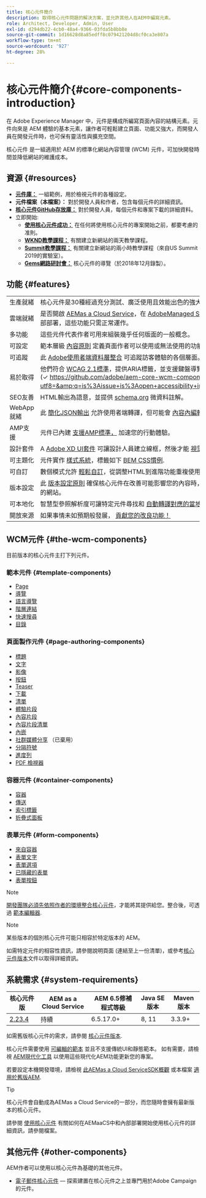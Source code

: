 ```yaml
---
title: 核心元件簡介
description: 取得核心元件問題的解決方案，並允許其他人在AEM中編寫元素。
role: Architect, Developer, Admin, User
exl-id: d294db22-4cb0-48a4-9366-03fda5b8bb8e
source-git-commit: 1d16628d8a85edff8c079421204d8cf0ca3e807a
workflow-type: tm+mt
source-wordcount: '927'
ht-degree: 28%

---
```


# 核心元件簡介{#core-components-introduction}

在 Adobe Experience Manager 中，元件是構成所編寫頁面內容的結構元素。元件向來是 AEM 體驗的基本元素，讓作者可輕鬆建立頁面、功能又強大，而開發人員在開發元件時，也可保有靈活性與擴充空間。

核心元件 是一組適用於 AEM 的標準化網站內容管理 (WCM) 元件，可加快開發時間並降低網站的維護成本。

## 資源 {#resources}

* **[元件庫：](https://www.adobe.com/go/aem_cmp_library)** 一組範例，用於檢視元件的各種設定。
* **元件檔案（本檔案）：** 對於開發人員和作者，包含每個元件的詳細資訊。
* **[核心元件GitHub存放庫：](https://github.com/adobe/aem-core-wcm-components)** 對於開發人員，每個元件和專案下載的詳細資料。
* 立即開始:
   * **[使用核心元件成功：](/help/developing/success.md)** 在任何將使用核心元件的專案開始之前，都要考慮的准則。
   * **[WKND教學課程：](https://experienceleague.adobe.com/docs/experience-manager-learn/getting-started-wknd-tutorial-develop/overview.html?lang=zh-Hant)** 有關建立新網站的兩天教學課程。
   * **[Summit教學課程：](https://expleague.azureedge.net/labs/L767/index.html)** 有關建立新網站的兩小時教學課程（來自US Summit 2019的實驗室）。
   * **[Gems網路研討會：](https://helpx.adobe.com/tw/experience-manager/kt/eseminars/gems/AEM-Core-Components.html)** 核心元件的導覽（於2018年12月錄製）。

## 功能 {#features}

|  |  |
|---|---|
| 生產就緒 | 核心元件是30種經過充分測試、廣泛使用且效能出色的強大WCM元件。 |
| 雲端就緒 | 是否開啟 [AEMas a Cloud Service](https://experienceleague.adobe.com/docs/experience-manager-cloud-service/landing/home.html)，在 [AdobeManaged Services](https://github.com/adobe/aem-project-archetype/tree/master/src/main/archetype/dispatcher.ams)或內部部署，這些功能只需正常運作。 |
| 多功能 | 這些元件代表作者可用來組裝幾乎任何版面的一般概念。 |
| 可設定 | 範本層級 [內容原則](https://experienceleague.adobe.com/docs/experience-manager-cloud-service/content/implementing/developing/full-stack/components-templates/templates.html#content-policies) 定義頁面作者可以使用或無法使用的功能。 |
| 可追蹤 | 此 [Adobe使用者端資料層整合](/help/developing/data-layer/overview.md) 可追蹤訪客體驗的各個層面。 |
| 易於取得 | 他們符合 [WCAG 2.1標準](https://www.w3.org/TR/WCAG21/)，提供ARIA標籤，並支援鍵盤導覽([已知問題](✓ https://github.com/adobe/aem-core-wcm-components/issues?utf8=&amp;q=is%3Aissue+is%3Aopen+accessibility+in%3Atitle))。 |
| SEO友善 | HTML輸出為語意，並提供 [schema.org](https://schema.org) 微資料註解。 |
| WebApp就緒 | 此 [簡化JSON輸出](https://experienceleague.adobe.com/docs/experience-manager-learn/foundation/development/develop-sling-model-exporter.html) 允許使用者端轉譯，但可能會 [內容內編輯](https://experienceleague.adobe.com/docs/experience-manager-learn/sites/spa-editor/spa-editor-framework-feature-video-use.html). |
| AMP支援 | 元件已內建 [支援AMP標準，](/help/developing/amp.md) 加速您的行動體驗。 |
| 設計套件 | A [Adobe XD UI套件](https://experienceleague.adobe.com/docs/experience-manager-learn/assets/AEM-CoreComponents-UI-Kit.xd) 可讓設計人員建立線框，然後才能 [視需要樣式](https://github.com/adobe/aem-guides-wknd/releases/download/aem-guides-wknd-0.0.2/AEM_UI-kit-WKND.xd). |
| 可主題化 | 元件實作 [樣式系統](https://experienceleague.adobe.com/docs/experience-manager-cloud-service/content/sites/authoring/features/style-system.html)，標籤如下 [BEM CSS慣例](https://getbem.com/). |
| 可自訂 | 數個模式允許 [輕鬆自訂](developing/customizing.md)，從調整HTML到進階功能重複使用。 |
| 版本設定 | 此 [版本設定原則](https://github.com/adobe/aem-core-wcm-components/wiki/Versioning-policies) 確保核心元件在改善可能影響您的內容時，不會中斷您的網站。 |
| 可本地化 | 智慧型參照解析度可讓特定元件尋找和 [自動轉譯對應的當地語系化內容](get-started/localization.md). |
| 開放來源 | 如果事情未如預期般發展， [貢獻您的改良功能！](https://github.com/adobe/aem-core-wcm-components/blob/master/CONTRIBUTING.md) |

## WCM元件 {#the-wcm-components}

目前版本的核心元件主打下列元件。

### 範本元件 {#template-components}

* [Page](components/page.md)
* [導覽](components/navigation.md)
* [語言導覽](components/language-navigation.md)
* [階層連結](components/breadcrumb.md)
* [快速搜尋](components/quick-search.md)
* [目錄](components/tableofcontents.md)

### 頁面製作元件 {#page-authoring-components}

* [標題](components/title.md)
* [文字](components/text.md)
* [影像](components/image.md)
* [按鈕](components/button.md)
* [Teaser](components/teaser.md)
* [下載](components/download.md)
* [清單](components/list.md)
* [體驗片段](components/experience-fragment.md)
* [內容片段](components/content-fragment-component.md)
* [內容片段清單](components/content-fragment-list.md)
* [內嵌](components/embed.md)
* [社群媒體分享](components/sharing.md) （已棄用）
* [分隔符號](components/separator.md)
* [進度列](components/progress-bar.md)
* [PDF 檢視器](components/pdf-viewer.md)

### 容器元件 {#container-components}

* [容器](components/container.md)
* [傳送](components/carousel.md)
* [索引標籤](components/tabs.md)
* [折疊式面板](components/accordion.md)

### 表單元件 {#form-components}

* [來自容器](components/forms/form-container.md)
* [表單文字](components/forms/form-text.md)
* [表單選項](components/forms/form-options.md)
* [已隱藏的表單](components/forms/form-hidden.md)
* [表單按鈕](components/forms/form-button.md)

>[!NOTE]
>
>[開發團隊必須先依照作者的環境整合核心元件](get-started/using.md)，才能將其提供給您。整合後，可透過 [範本編輯器](https://experienceleague.adobe.com/docs/experience-manager-cloud-service/sites/authoring/features/templates.html).

>[!NOTE]
>
>某些版本的個別核心元件可能只相容於特定版本的 AEM。
>
>如需特定元件的相容性資訊，請參閱說明頁面 (連結至上一份清單)，或參考[核心元件版本](versions.md)文件以取得詳細資訊。

## 系統需求 {#system-requirements}

| 核心元件 版 | AEM as a Cloud Service  | AEM 6.5修補程式等級 | Java SE版本 | Maven版本 |
|---------|---------|---------|---------|---------|
| [2.23.4](https://github.com/adobe/aem-core-wcm-components/releases/tag/core.wcm.components.reactor-2.23.4) | 持續 | 6.5.17.0+ | 8, 11 | 3.3.9+ |

如需舊版核心元件的需求，請參閱 [核心元件版本](versions.md).

核心元件需要使用 [可編輯的範本](https://experienceleague.adobe.com/docs/experience-manager-learn/sites/page-authoring/template-editor-feature-video-use.html) 並且不支援傳統UI和靜態範本。 如有需要，請檢視 [AEM現代化工具](https://opensource.adobe.com/aem-modernize-tools/) 以使用這些現代化AEM功能更新您的專案。

若要設定本機開發環境，請檢視 [此AEMas a Cloud ServiceSDK概觀](https://experienceleague.adobe.com/docs/experience-manager-learn/cloud-service/local-development-environment-set-up/overview.html?lang=zh-Hant) 或本檔案 [適用於舊版AEM](https://experienceleague.adobe.com/docs/experience-manager-learn/foundation/development/set-up-a-local-aem-development-environment.html).

>[!TIP]
>
>核心元件會自動成為AEMas a Cloud Service的一部分，而您隨時會擁有最新版本的核心元件。
>
>請參閱 [使用核心元件](/help/get-started/using.md) 有關如何在AEMaaCS中和內部部署開始使用核心元件的詳細資訊，請參閱檔案。

## 其他元件 {#other-components}

AEM作者可以使用以核心元件為基礎的其他元件。

* [電子郵件核心元件](/help/email/introduction.md)  — 探索建置在核心元件之上並專門用於Adobe Campaign的元件。

